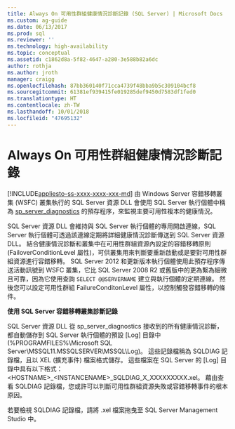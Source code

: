 ```yaml
---
title: Always On 可用性群組健康情況診斷記錄 (SQL Server) | Microsoft Docs
ms.custom: ag-guide
ms.date: 06/13/2017
ms.prod: sql
ms.reviewer: ''
ms.technology: high-availability
ms.topic: conceptual
ms.assetid: c1862d8a-5f82-4647-a280-3e588b82a6dc
author: rothja
ms.author: jroth
manager: craigg
ms.openlocfilehash: 87bb360140f71cca4739f48bba9b5c309104bcf8
ms.sourcegitcommit: 61381ef939415fe019285def9450d7583df1fed0
ms.translationtype: HT
ms.contentlocale: zh-TW
ms.lasthandoff: 10/01/2018
ms.locfileid: "47695132"
---
```

# <a name="always-on-availability-groups-health-diagnostics-log"></a>Always On 可用性群組健康情況診斷記錄
[!INCLUDE[appliesto-ss-xxxx-xxxx-xxx-md](../../../includes/appliesto-ss-xxxx-xxxx-xxx-md.md)]
  由 Windows Server 容錯移轉叢集 (WSFC) 叢集執行的 SQL Server 資源 DLL 會使用 SQL Server 執行個體中稱為 [sp_server_diagnostics](~/relational-databases/system-stored-procedures/sp-server-diagnostics-transact-sql.md) 的預存程序，來監視主要可用性複本的健康情況。  
  
 SQL Server 資源 DLL 會維持與 SQL Server 執行個體的專用開啟連線，SQL Server 執行個體可透過該連線定期將詳細健康情況診斷傳送到 SQL Server 資源 DLL。 結合健康情況診斷和叢集中在可用性群組資源內設定的容錯移轉原則 (FailoverConditionLevel 屬性)，可供叢集用來判斷要重新啟動或是要對可用性群組資源進行容錯移轉。 SQL Server 2012 和更新版本執行個體使用此預存程序傳送活動訊號到 WSFC 叢集，它比 SQL Server 2008 R2 或舊版中的更為繫為細微且可靠，因為它使用查詢 `SELECT @@SERVERNAME` 建立與執行個體的定期連線。 然後您可以設定可用性群組 FailureConditonLevel 屬性，以控制觸發容錯移轉的條件。  
  
 **使用 SQL Server 容錯移轉叢集診斷記錄**
 
 SQL Server 資源 DLL 從 sp_server_diagnostics 接收到的所有健康情況診斷，都自動儲存到 SQL Server 執行個體的預設 [Log] 目錄中 (%PROGRAMFILES%\Microsoft SQL Server\MSSQL11.MSSQLSERVER\MSSQL\Log)。 這些記錄檔稱為 SQLDIAG 記錄檔，且以 XEL (擴充事件) 檔案格式儲存。 這些檔案在 SQL Server 的 [Log] 目錄中具有以下格式：\<HOSTNAME>_\<INSTANCENAME>_SQLDIAG_X_XXXXXXXXX.xel。 藉由查看 SQLDIAG 記錄檔，您或許可以判斷可用性群組資源失敗或容錯移轉事件的根本原因。  
  
 若要檢視 SQLDIAG 記錄檔，請將 .xel 檔案拖曳至 SQL Server Management Studio 中。  
  
  
